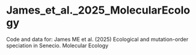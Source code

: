 # James_et_al._2025_MolecularEcology
Code and data for: James ME et al. (2025) Ecological and mutation-order speciation in Senecio. Molecular Ecology
